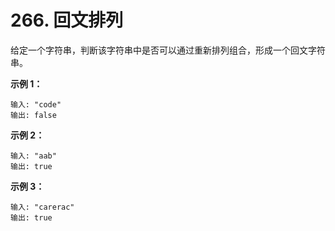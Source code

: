 # 266. 回文排列

给定一个字符串，判断该字符串中是否可以通过重新排列组合，形成一个回文字符串。

**示例 1：**

```()
输入: "code"
输出: false
```

**示例 2：**

```()
输入: "aab"
输出: true
```

**示例 3：**

```()
输入: "carerac"
输出: true
```
